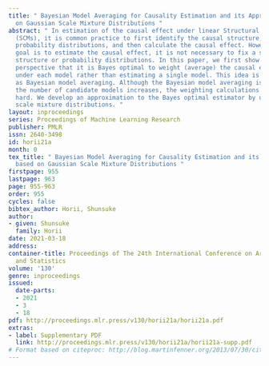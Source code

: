 ```yaml
---
title: " Bayesian Model Averaging for Causality Estimation and its Approximation based
  on Gaussian Scale Mixture Distributions "
abstract: " In estimation of the causal effect under linear Structural Causal Models
  (SCMs), it is common practice to first identify the causal structure, estimate the
  probability distributions, and then calculate the causal effect. However, if the
  goal is to estimate the causal effect, it is not necessary to fix a single causal
  structure or probability distributions. In this paper, we first show from a Bayesian
  perspective that it is Bayes optimal to weight (average) the causal effects estimated
  under each model rather than estimating a single model. This idea is also known
  as Bayesian model averaging. Although the Bayesian model averaging is optimal, as
  the number of candidate models increases, the weighting calculations become computationally
  hard. We develop an approximation to the Bayes optimal estimator by using Gaussian
  scale mixture distributions. "
layout: inproceedings
series: Proceedings of Machine Learning Research
publisher: PMLR
issn: 2640-3498
id: horii21a
month: 0
tex_title: " Bayesian Model Averaging for Causality Estimation and its Approximation
  based on Gaussian Scale Mixture Distributions "
firstpage: 955
lastpage: 963
page: 955-963
order: 955
cycles: false
bibtex_author: Horii, Shunsuke
author:
- given: Shunsuke
  family: Horii
date: 2021-03-18
address:
container-title: Proceedings of The 24th International Conference on Artificial Intelligence
  and Statistics
volume: '130'
genre: inproceedings
issued:
  date-parts:
  - 2021
  - 3
  - 18
pdf: http://proceedings.mlr.press/v130/horii21a/horii21a.pdf
extras:
- label: Supplementary PDF
  link: http://proceedings.mlr.press/v130/horii21a/horii21a-supp.pdf
# Format based on citeproc: http://blog.martinfenner.org/2013/07/30/citeproc-yaml-for-bibliographies/
---
```

